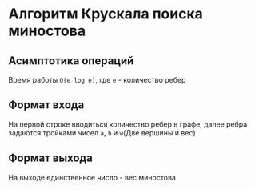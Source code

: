 # Алгоритм Крускала поиска миностова

## Асимптотика операций

Время работы `O(e log e)`, где `e` - количество ребер

## Формат входа

На первой строке вводиться количество ребер в графе, далее ребра
задаются тройками чисел `a`, `b` и `w`(Две вершины и вес)

## Формат выхода

На выходе единственное число - вес миностова